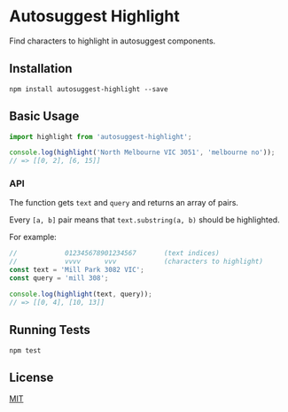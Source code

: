 # Autosuggest Highlight

Find characters to highlight in autosuggest components.

## Installation

```shell
npm install autosuggest-highlight --save
```

## Basic Usage

```js
import highlight from 'autosuggest-highlight';

console.log(highlight('North Melbourne VIC 3051', 'melbourne no'));
// => [[0, 2], [6, 15]]
```

### API

The function gets `text` and `query` and returns an array of pairs.

Every `[a, b]` pair means that `text.substring(a, b)` should be highlighted.

For example:

```js
//            012345678901234567       (text indices)
//            vvvv      vvv            (characters to highlight)
const text = 'Mill Park 3082 VIC';
const query = 'mill 308';

console.log(highlight(text, query));
// => [[0, 4], [10, 13]]
```

## Running Tests

```shell
npm test
```

## License

[MIT](http://moroshko.mit-license.org)
